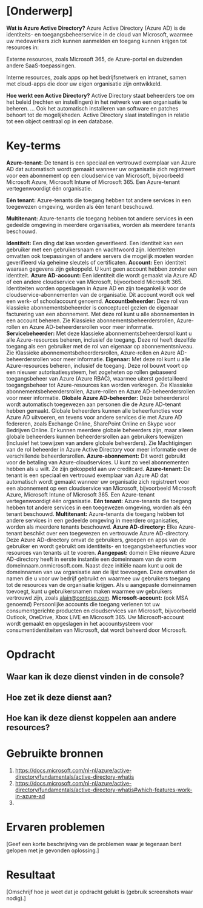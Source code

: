 # [Onderwerp]

**Wat is Azure Active Directory?**
Azure Active Directory (Azure AD) is de identiteits- en toegangsbeheerservice in de cloud van Microsoft, waarmee uw medewerkers zich kunnen aanmelden en toegang kunnen krijgen tot resources in:

Externe resources, zoals Microsoft 365, de Azure-portal en duizenden andere SaaS-toepassingen.

Interne resources, zoals apps op het bedrijfsnetwerk en intranet, samen met cloud-apps die door uw eigen organisatie zijn ontwikkeld. 




**Hoe werkt een Active Directory?**
Active Directory staat beheerders toe om het beleid (rechten en instellingen) in het netwerk van een organisatie te beheren. ... Ook het automatisch installeren van software en patches behoort tot de mogelijkheden. Active Directory slaat instellingen in relatie tot een object centraal op in een database.


# Key-terms

**Azure-tenant:**	De tenant is een speciaal en vertrouwd exemplaar van Azure AD dat automatisch wordt gemaakt wanneer uw organisatie zich registreert voor een abonnement 
op een cloudservice van Microsoft, bijvoorbeeld Microsoft Azure, Microsoft Intune of Microsoft 365. Een Azure-tenant vertegenwoordigt één organisatie.

**Eén tenant:**	Azure-tenants die toegang hebben tot andere services in een toegewezen omgeving, worden als één tenant beschouwd.

**Multitenant:**	Azure-tenants die toegang hebben tot andere services in een gedeelde omgeving in meerdere organisaties, worden als meerdere tenants beschouwd.

**Identiteit:**	Een ding dat kan worden geverifieerd. Een identiteit kan een gebruiker met een gebruikersnaam en wachtwoord zijn. Identiteiten omvatten ook toepassingen of andere servers die mogelijk moeten worden geverifieerd via geheime sleutels of certificaten.
**Account:**	Een identiteit waaraan gegevens zijn gekoppeld. U kunt geen account hebben zonder een identiteit.
**Azure AD-account:**	Een identiteit die wordt gemaakt via Azure AD of een andere cloudservice van Microsoft, bijvoorbeeld Microsoft 365. Identiteiten worden opgeslagen in Azure AD en zijn toegankelijk voor de cloudservice-abonnementen van de organisatie. Dit account wordt ook wel een werk- of schoolaccount genoemd.
**Accountbeheerder:**	Deze rol van klassieke abonnementsbeheerder is conceptueel gezien de eigenaar facturering van een abonnement. Met deze rol kunt u alle abonnementen in een account beheren. Zie Klassieke abonnementsbeheerdersrollen, Azure-rollen en Azure AD-beheerdersrollen voor meer informatie.
**Servicebeheerder:**	Met deze klassieke abonnementsbeheerdersrol kunt u alle Azure-resources beheren, inclusief de toegang. Deze rol heeft dezelfde toegang als een gebruiker met de rol van eigenaar op abonnementsniveau. Zie Klassieke abonnementsbeheerdersrollen, Azure-rollen en Azure AD-beheerdersrollen voor meer informatie.
**Eigenaar:**	Met deze rol kunt u alle Azure-resources beheren, inclusief de toegang. Deze rol bouwt voort op een nieuwer autorisatiesysteem, het zogeheten op rollen gebaseerd toegangsbeheer van Azure (Azure RBAC), waarmee uiterst gedetailleerd toegangsbeheer tot Azure-resources kan worden verkregen. Zie Klassieke abonnementsbeheerdersrollen, Azure-rollen en Azure AD-beheerdersrollen voor meer informatie.
**Globale Azure AD-beheerder:**	Deze beheerdersrol wordt automatisch toegewezen aan personen die de Azure AD-tenant hebben gemaakt. Globale beheerders kunnen alle beheerfuncties voor Azure AD uitvoeren, en tevens voor andere services die met Azure AD federeren, zoals Exchange Online, SharePoint Online en Skype voor Bedrijven Online. Er kunnen meerdere globale beheerders zijn, maar alleen globale beheerders kunnen beheerdersrollen aan gebruikers toewijzen (inclusief het toewijzen van andere globale beheerders). Zie Machtigingen van de rol beheerder in Azure Active Directory voor meer informatie over de verschillende beheerdersrollen.
**Azure-abonnement:**	Dit wordt gebruikt voor de betaling van Azure-cloudservices. U kunt zo veel abonnementen hebben als u wilt. Ze zijn gekoppeld aan uw creditcard.
**Azure-tenant:**	De tenant is een speciaal en vertrouwd exemplaar van Azure AD dat automatisch wordt gemaakt wanneer uw organisatie zich registreert voor een abonnement op een cloudservice van Microsoft, bijvoorbeeld Microsoft Azure, Microsoft Intune of Microsoft 365. Een Azure-tenant vertegenwoordigt één organisatie.
**Eén tenant:**	Azure-tenants die toegang hebben tot andere services in een toegewezen omgeving, worden als één tenant beschouwd.
**Multitenant:**	Azure-tenants die toegang hebben tot andere services in een gedeelde omgeving in meerdere organisaties, worden als meerdere tenants beschouwd.
**Azure AD-directory:**	Elke Azure-tenant beschikt over een toegewezen en vertrouwde Azure AD-directory. Deze Azure AD-directory omvat de gebruikers, groepen en apps van de gebruiker en wordt gebruikt om identiteits- en toegangsbeheerfuncties voor resources van tenants uit te voeren.
**Aangepast:** domein	Elke nieuwe Azure AD-directory heeft in eerste instantie een domeinnaam van de vorm domeinnaam.onmicrosoft.com. Naast deze initiële naam kunt u ook de domeinnamen van uw organisatie aan de lijst toevoegen. Deze omvatten de namen die u voor uw bedrijf gebruikt en waarmee uw gebruikers toegang tot de resources van de organisatie krijgen. Als u aangepaste domeinnamen toevoegt, kunt u gebruikersnamen maken waarmee uw gebruikers vertrouwd zijn, zoals alain@contoso.com.
**Microsoft-account:** (ook MSA genoemd)	Persoonlijke accounts die toegang verlenen tot uw consumentgerichte producten en cloudservices van Microsoft, bijvoorbeeld Outlook, OneDrive, Xbox LIVE en Microsoft 365. Uw Microsoft-account wordt gemaakt en opgeslagen in het accountsysteem voor consumentidentiteiten van Microsoft, dat wordt beheerd door Microsoft.

# Opdracht

## Waar kan ik deze dienst vinden in de console?


## Hoe zet ik deze dienst aan?


## Hoe kan ik deze dienst koppelen aan andere resources?




# Gebruikte bronnen

1. https://docs.microsoft.com/nl-nl/azure/active-directory/fundamentals/active-directory-whatis
2. https://docs.microsoft.com/nl-nl/azure/active-directory/fundamentals/active-directory-whatis#which-features-work-in-azure-ad
3. 



# Ervaren problemen
[Geef een korte beschrijving van de problemen waar je tegenaan bent gelopen met je gevonden oplossing.]

# Resultaat
[Omschrijf hoe je weet dat je opdracht gelukt is (gebruik screenshots waar nodig).]
